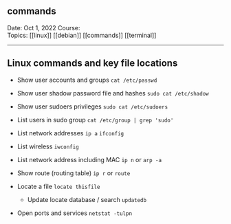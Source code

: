## commands

Date:  Oct 1, 2022
Course:  
Topics: [[linux]] [[debian]] [[commands]] [[terminal]]  

---
## Linux commands and key file locations

- Show user accounts and groups
`cat /etc/passwd`

- Show user shadow password file and hashes
`sudo cat /etc/shadow`

- Show user sudoers privileges
`sudo cat /etc/sudoers`

- List users in sudo group
	`cat /etc/group | grep 'sudo'`

- List network addresses
	`ip a`
	`ifconfig`

- List wireless
	`iwconfig`

- List network address including MAC
	`ip n` or `arp -a`

- Show route (routing table)
	`ip r` or `route`

- Locate a file
	`locate thisfile`
	- Update locate database / search
		`updatedb`

- Open ports and services
	`netstat -tulpn`


